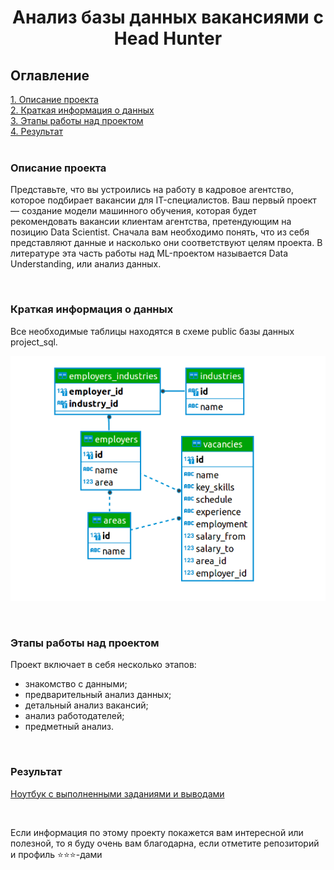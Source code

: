 
# <center>Анализ базы данных вакансиями c Head Hunter
## Оглавление
[1. Описание проекта](#описание-проекта)  
[2. Краткая информация о данных](#краткая-информация-о-данных)  
[3. Этапы работы над проектом](#этапы-работы-над-проектом)  
[4. Результат](#результат)  
​
### Описание проекта    
Представьте, что вы устроились на работу в кадровое агентство, которое подбирает вакансии для IT-специалистов. Ваш первый проект — создание модели машинного обучения, которая будет рекомендовать вакансии клиентам агентства, претендующим на позицию Data Scientist. Сначала вам необходимо понять, что из себя представляют данные и насколько они соответствуют целям проекта. В литературе эта часть работы над ML-проектом называется Data Understanding, или анализ данных.

​​

### Краткая информация о данных
Все необходимые таблицы находятся в схеме public базы данных project_sql.

![Схема](shema.png) 

​
### Этапы работы над проектом  

Проект включает в себя несколько этапов:
* знакомство с данными;
* предварительный анализ данных;
* детальный анализ вакансий;
* анализ работодателей;
* предметный анализ.

​​

### Результат
[Ноутбук с выполненными заданиями и выводами](Project_2_HH.ipynb)


​​

Если информация по этому проекту покажется вам интересной или полезной, то я буду очень вам благодарна, если отметите репозиторий и профиль ⭐️⭐️⭐️-дами
